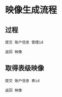 <!--
Author: 闫刚 (yes7rose@sina.com)
取得映像流程.md (c) 2020
Desc: description
Created:  2020-10-02T02:19:02.155Z
Modified: !date!
-->

# 映像生成流程


## 过程

    提交 账户信息 管理id

    返回 映像

## 取得表级映像

    提交 账户信息 表id

    返回 映像
